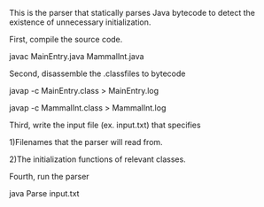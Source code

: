 This is the parser that statically parses Java bytecode to detect the existence of unnecessary initialization.


First, compile the source code.

javac MainEntry.java MammalInt.java


Second, disassemble the .classfiles to bytecode

javap -c MainEntry.class > MainEntry.log

javap -c MammalInt.class > MammalInt.log


Third, write the input file (ex. input.txt) that specifies

1)Filenames that the parser will read from.

2)The initialization functions of relevant classes.


Fourth, run the parser

java Parse input.txt